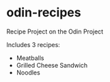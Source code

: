 # odin-recipes
Recipe Project on the Odin Project

Includes 3 recipes:
- Meatballs
- Grilled Cheese Sandwich
- Noodles